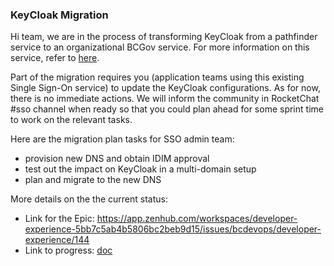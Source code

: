 ### KeyCloak Migration

Hi team, we are in the process of transforming KeyCloak from a pathfinder service to an organizational BCGov service. For more information on this service, refer to [here](https://developer.gov.bc.ca/BC-Government-SSO-Service-Definition).

Part of the migration requires you (application teams using this existing Single Sign-On service) to update the KeyCloak configurations. As for now, there is no immediate actions. We will inform the community in RocketChat #sso channel when ready so that you could plan ahead for some sprint time to work on the relevant tasks.

Here are the migration plan tasks for SSO admin team:
- provision new DNS and obtain IDIM approval
- test out the impact on KeyCloak in a multi-domain setup
- plan and migrate to the new DNS

More details on the the current status:
- Link for the Epic: https://app.zenhub.com/workspaces/developer-experience-5bb7c5ab4b5806bc2beb9d15/issues/bcdevops/developer-experience/144
- Link to progress: [doc](./kc-admin.md)
